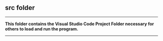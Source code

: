 ## src folder

---

**This folder contains the Visual Studio Code Project Folder necessary for others to load and run the program.**

---
